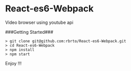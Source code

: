 # React-es6-Webpack
Video browser using youtube api 

###Getting Started###

	> git clone git@github.com:rbrto/React-es6-Webpack.git
	> cd React-es6-Webpack
	> npm install
	> npm start
  
  Enjoy !!!

